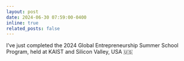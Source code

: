 ```yaml
---
layout: post
date: 2024-06-30 07:59:00-0400
inline: true
related_posts: false
---
```


I’ve just completed the 2024 Global Entrepreneurship Summer School Program, held at KAIST and Silicon Valley, USA 🇺🇸
